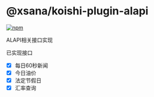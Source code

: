 # @xsana/koishi-plugin-alapi

[![npm](https://img.shields.io/npm/v/@xsana/koishi-plugin-alapi?style=flat-square)](https://www.npmjs.com/package/@xsana/koishi-plugin-alapi)

ALAPI相关接口实现

已实现接口

- [X] 每日60秒新闻
- [X] 今日油价
- [X] 法定节假日
- [X] 汇率查询
